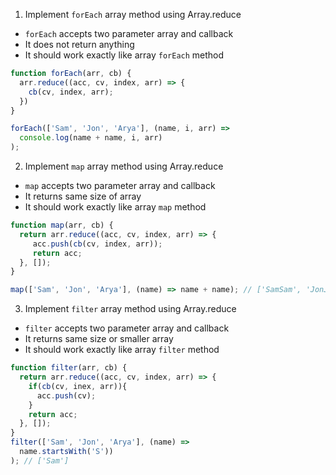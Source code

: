 1. Implement `forEach` array method using Array.reduce

- `forEach` accepts two parameter array and callback
- It does not return anything
- It should work exactly like array `forEach` method

```js
function forEach(arr, cb) {
  arr.reduce((acc, cv, index, arr) => {
    cb(cv, index, arr);
  })
}

forEach(['Sam', 'Jon', 'Arya'], (name, i, arr) =>
  console.log(name + name, i, arr)
);
```

2. Implement `map` array method using Array.reduce

- `map` accepts two parameter array and callback
- It returns same size of array
- It should work exactly like array `map` method

```js
function map(arr, cb) {
  return arr.reduce((acc, cv, index, arr) => {
     acc.push(cb(cv, index, arr));
     return acc;
  }, []);
}

map(['Sam', 'Jon', 'Arya'], (name) => name + name); // ['SamSam', 'JonJon', 'AryaArya']
```

3. Implement `filter` array method using Array.reduce

- `filter` accepts two parameter array and callback
- It returns same size or smaller array
- It should work exactly like array `filter` method

```js
function filter(arr, cb) {
  return arr.reduce((acc, cv, index, arr) => {
    if(cb(cv, inex, arr)){
      acc.push(cv);
    }
    return acc;
  }, []);
}
filter(['Sam', 'Jon', 'Arya'], (name) =>
  name.startsWith('S'))
); // ['Sam']
```
